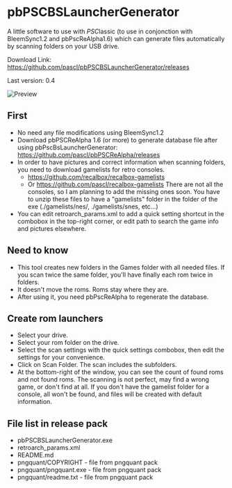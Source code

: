 # pbPSCBSLauncherGenerator

A little software to use with *PSC*lassic (to use in conjonction with BleemSync1.2 and pbPscReAlpha1.6) which can generate files automatically by scanning folders on your USB drive.

Download Link: https://github.com/pascl/pbPSCBSLauncherGenerator/releases

Last version: 0.4

![Preview](https://i.imgur.com/PWkIGUH.png)

## First
* No need any file modifications using BleemSync1.2
* Download pbPSCReAlpha 1.6 (or more) to generate database file after using pbPscBsLauncherGenerator: https://github.com/pascl/pbPSCReAlpha/releases
* In order to have pictures and correct information when scanning folders, you need to download gamelists for retro consoles.
  * https://github.com/recalbox/recalbox-gamelists
  * Or https://github.com/pascl/recalbox-gamelists
  There are not all the consoles, so I am planning to add the missing ones soon.
  You have to unzip these files to have a "gamelists" folder in the folder of the exe (./gamelists/nes/, ./gamelists/snes, etc...)
* You can edit retroarch_params.xml to add a quick setting shortcut in the combobox in the top-right corner, or edit path to search the game info and pictures elsewhere.
  
## Need to know
* This tool creates new folders in the Games folder with all needed files. If you scan twice the same folder, you'll have finally each rom twice in folders.
* It doesn't move the roms. Roms stay where they are.
* After using it, you need pbPscReAlpha to regenerate the database.

## Create rom launchers
* Select your drive.
* Select your rom folder on the drive.
* Select the scan settings with the quick settings combobox, then edit the settings for your convenience.
* Click on Scan Folder. The scan includes the subfolders.
* At the bottom-right of the window, you can see the count of found roms and not found roms. The scanning is not perfect, may find a wrong game, or don't find at all. If you don't have the gamelist folder for a console, all won't be found, and files will be created with default information.

## File list in release pack
* pbPSCBSLauncherGenerator.exe
* retroarch_params.xml
* README.md
* pngquant/COPYRIGHT - file from pngquant pack
* pngquant/pngquant.exe - file from pngquant pack
* pngquant/readme.txt - file from pngquant pack